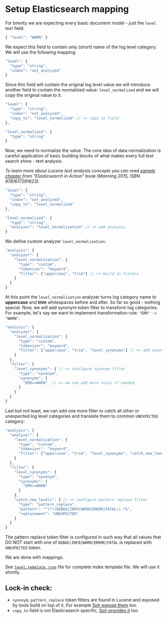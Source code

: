 # Setup Elasticsearch mapping

For brevity we are expecting every basic document model - just the
 `level` text field: 

````javascript
{ "level": "WARN" }
````

We expect this field to contain only (short) name of the log level category. We will
use the following mapping:

````javascript
"level": {
  "type": "string",
  "index": "not_analyzed"
}
````

Since this field will contain the original log level value we will introduce another
 field to contain the normalized value: `level_normalized` and we will copy the original
 value to it.
 
````javascript
"level": {
  "type": "string",
  "index": "not_analyzed",
  "copy_to": "level_normalized" // << copy to field
},

"level_normalized": {
  "type": "string"
}
 ````

Now, we need to normalize the value. The core idea of data normalization is careful application
of basic building blocks of what makes every full text search shine - text analysis.

_To learn more about Lucene text analysis concepts you can read [sample chapter](https://manning-content.s3.amazonaws.com/download/5/fd7e90e-a06e-44ea-b697-4a3837747dcb/sample_ch05_Gheorghe_Elasticsearch_November12.pdf)
   from "Elasticsearch in Action" book (Manning 2015, ISBN 9781617291623)._
   
````javascript
"level": {
  "type": "string",
  "index": "not_analyzed",
  "copy_to": "level_normalized"
},

"level_normalized": {
  "type": "string",
  "analyzer": "level_normalization" // << add analysis
}
 ````
   
We define custom analyzer `level_normalization`:
   
````javascript
"analysis": {
  "analyzer": {
    "level_normalization": {
      "type": "custom",
      "tokenizer": "keyword",
      "filter": ["uppercase", "trim"] // << build in filters
    }
  }  
}
````

At this point the `level_normalization` analyzer turns log category name to
**uppercase** and **trim** whitespaces before and after. So far so good - nothing special.
Now, we will add synonym token filter to transform log categories. For example, let's say
we want to implement transformation rule: `"ERR" -> "WARN"`.

````javascript
"analysis": {
  "analyzer": {
    "level_normalization": {
      "type": "custom",
      "tokenizer": "keyword",
      "filter": ["uppercase", "trim", "level_synonyms"] // << add synonym token filter
    }
  },
  "filter": {
    "level_synonyms": { // << configure synonym filter
      "type": "synonym",
      "synonyms": [
        "ERR=>WARN"  // << we can add more rules if needed
      ]
    }
  }
}
````

Last but not least, we can add one more filter to catch all other or unexpected log
level categories and translate them to common `UNEXPECTED` category:
 
````javascript
"analysis": {
  "analyzer": {
    "level_normalization": {
      "type": "custom",
      "tokenizer": "keyword",
      "filter": ["uppercase", "trim", "level_synonyms", "catch_new_levels"] // << add pettern replace token filter
    }
  },
  "filter": {
    "level_synonyms": {
      "type": "synonym",
      "synonyms": [
        "ERR=>WARN"
      ]
    },
    "catch_new_levels": { // << configure pattern replace filter
      "type": "pattern_replace",
      "pattern": "^(?!(DEBUG|INFO|WARN|ERROR|FATAL)).*$",
      "replacement": "UNEXPECTED"
    }
  }
}
````
The pattern replace token filter is configured in such way that all values
that DO NOT start with one of `DEBUG|INFO|WARN|ERROR|FATAL` is replaced with
`UNEXPECTED` token.

We are done with mappings.

See [`level.template.json`](level.template.json) file
for complete index template file. We will use it shortly.

## Lock-in check:

- `synonym`, `pattern_replace` token filters are found in Lucene and exposed by tools build
  on top of it. For example [Solr expose them](https://wiki.apache.org/solr/AnalyzersTokenizersTokenFilters) too.
- `copy_to` field is not Elasticsearch specific, [Solr provides it](https://cwiki.apache.org/confluence/display/solr/Copying+Fields) too.
